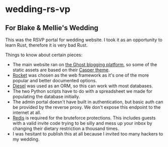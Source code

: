 # wedding-rs-vp

## For Blake & Mellie's Wedding

This was the RSVP portal for wedding website. I took it as an opportunity to learn Rust, therefore it is very bad Rust.

Things to know about certain pieces:

* The main website ran on [the Ghost blogging platform](https://ghost.org/), so some of the static assets are based on their [Casper theme](https://github.com/TryGhost/Casper).
* [Rocket](https://rocket.rs/) was chosen as the web framework as it's one of the more popular and better documented options.
* [Diesel](https://diesel.rs/) was used as an ORM, so this can work with most databases.
* The two Python scripts have to do with a spreadsheet we made for populating the database initially.
* The admin portal doesn't have built in authentication, but basic auth can be provided by the reverse proxy. We don't expose this endpoint to the internet at all.
* [Redis](https://redis.io/) is required for the bruteforce protections. This includes guests with a valid invite code trying to be silly and mess up your inbox by changing their dietary restriction a thousand times.
* I was hesitant to publish this at all because I invited too many hackers to my wedding.
